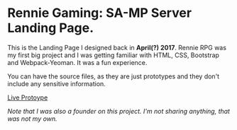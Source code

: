 # Rennie Gaming: SA-MP Server Landing Page.

This is the Landing Page I designed back in **April(?) 2017**. Rennie RPG was my first big project and I was getting familiar with HTML, CSS, Bootstrap and Webpack-Yeoman. It was a fun experience.

You can have the source files, as they are just prototypes and they don't include any sensitive information.

[Live Protoype](https://ogunb.github.io/rennie-landing/dist/index.html)

_Note that I was also a founder on this project. I'm not sharing anything, that was not my own._
